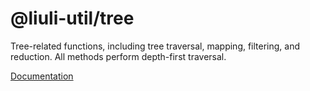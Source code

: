 # @liuli-util/tree

Tree-related functions, including tree traversal, mapping, filtering, and reduction. All methods perform depth-first traversal.

[Documentation](https://dev.rxliuli.com/en/dev/vite-plugin-firefox-dist)
